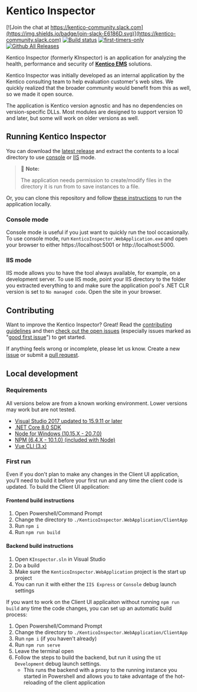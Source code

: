 # Kentico Inspector

[![Join the chat at https://kentico-community.slack.com](https://img.shields.io/badge/join-slack-E6186D.svg)](https://kentico-community.slack.com)
[![Build status](https://ci.appveyor.com/api/projects/status/n3nrch61bqxh497e/branch/master?svg=true)](https://ci.appveyor.com/project/kentico/kinspector-98xj0/branch/master)
[![first-timers-only](https://img.shields.io/badge/first--timers--only-friendly-blue.svg)](http://www.firsttimersonly.com/)
[![Github All Releases](https://img.shields.io/github/downloads/kentico/kinspector/total.svg)](https://github.com/Kentico/KInspector/releases)

Kentico Inspector (formerly KInspector) is an application for analyzing the health, performance and security of **[Kentico EMS](https://www.kentico.com/)** solutions.

Kentico Inspector was initially developed as an internal application by the Kentico consulting team to help evaluation customer's web sites. We quickly realized that the broader community would benefit from this as well, so we made it open source.

The application is Kentico version agnostic and has no dependencies on version-specific DLLs. Most modules are designed to support version 10 and later, but some will work on older versions as well.

## Running Kentico Inspector

You can download the [latest release](https://github.com/Kentico/KInspector/releases/latest) and extract the contents to a local directory to use [console](#console-mode) or [IIS](#iis-mode) mode.

> :round_pushpin: **Note:** 
> 
> The application needs permission to create/modify files in the directory it is run from to save instances to a file.

Or, you can clone this repository and follow [these instructions](#local-development) to run the application locally.

### Console mode

Console mode is useful if you just want to quickly run the tool occasionally. To use console mode, run `KenticoInspector.WebApplication.exe` and open your browser to either https://localhost:5001 or http://localhost:5000.

### IIS mode

IIS mode allows you to have the tool always available, for example, on a development server. To use IIS mode, point your IIS directory to the folder you extracted everything to and make sure the application pool's .NET CLR version is set to `No managed code`. Open the site in your browser.

## Contributing

Want to improve the Kentico Inspector? Great! Read the [contributing guidelines](https://github.com/Kentico/KInspector/blob/master/CONTRIBUTING.md) and then [check out the open issues](https://github.com/Kentico/KInspector/issues) (especially issues marked as "[good first issue](https://github.com/Kentico/KInspector/labels/good%20first%20issue)") to get started.

If anything feels wrong or incomplete, please let us know. Create a new [issue](https://github.com/Kentico/KInspector/issues/new) or submit a [pull request](https://help.github.com/articles/using-pull-requests/).

## Local development

### Requirements

All versions below are from a known working environment. Lower versions may work but are not tested.

- [Visual Studio 2017 updated to 15.9.11 or later](https://visualstudio.microsoft.com/vs/)
- [.NET Core 8.0 SDK](https://dotnet.microsoft.com/download/dotnet/8.0)
- [Node for Windows (10.15.X - 20.7.0)](https://nodejs.org/en/)
- [NPM (6.4.X - 10.1.0) (included with Node)](https://www.npmjs.com/)
- [Vue CLI (3.x)](https://cli.vuejs.org/)

### First run

Even if you don't plan to make any changes in the Client UI application, you'll need to build it before your first run and any time the client code is updated. To build the Client UI application:

#### Frontend build instructions
1. Open Powershell/Command Prompt
1. Change the directory to `./KenticoInspector.WebApplication/ClientApp`
1. Run `npm i`
1. Run `npm run build`

#### Backend build instructions

1. Open `KInspector.sln` in Visual Studio
1. Do a build
1. Make sure the `KenticoInspector.WebApplication` project is the start up project
1. You can run it with either the `IIS Express` or `Console` debug launch settings

If you want to work on the Client UI applicaiton without running `npm run build` any time the code changes, you can set up an automatic build process:

1. Open Powershell/Command Prompt
1. Change the directory to `./KenticoInspector.WebApplication/ClientApp`
1. Run `npm i` (if you haven't already)
1. Run `npm run serve`
1. Leave the terminal open
1. Follow the steps to build the backend, but run it using the `UI Development` debug launch settings.
   - This runs the backend with a proxy to the running instance you started in Powershell and allows you to take advantage of the hot-reloading of the client application

